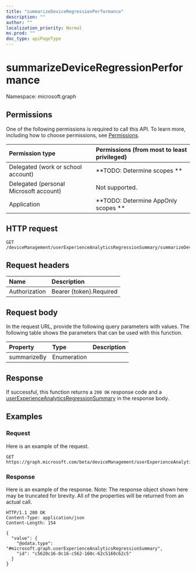```yaml
---
title: "summarizeDeviceRegressionPerformance"
description: ""
author: ""
localization_priority: Normal
ms.prod: ""
doc_type: apiPageType
---
```


# summarizeDeviceRegressionPerformance

Namespace: microsoft.graph



## Permissions
One of the following permissions is required to call this API. To learn more, including how to choose permissions, see [Permissions](/concepts/permissions-reference.md).

|Permission type|Permissions (from most to least privileged)|
|:---|:---|
|Delegated (work or school account)|**TODO: Determine scopes **|
|Delegated (personal Microsoft account)|Not supported.|
|Application|**TODO: Determine AppOnly scopes **|

## HTTP request
<!-- {
  "blockType": "ignored"
}
-->
``` http
GET /deviceManagement/userExperienceAnalyticsRegressionSummary/summarizeDeviceRegressionPerformance
```

## Request headers
|Name|Description|
|:---|:---|
|Authorization|Bearer {token}.Required|

## Request body
In the request URL, provide the following query parameters with values.
The following table shows the parameters that can be used with this function.

|Property|Type|Description|
|:---|:---|:---|
|summarizeBy|Enumeration||



## Response
If successful, this function returns a `200 OK` response code and a [userExperienceAnalyticsRegressionSummary](../resources/userexperienceanalyticsregressionsummary.md) in the response body.

## Examples

### Request
Here is an example of the request.
<!-- {
  "blockType": "request",
  "name": "userexperienceanalyticsregressionsummary_summarizedeviceregressionperformance"
}
-->
``` http
GET https://graph.microsoft.com/beta/deviceManagement/userExperienceAnalyticsRegressionSummary/summarizeDeviceRegressionPerformance(summarizeBy='parameterValue')
```

### Response
Here is an example of the response. Note: The response object shown here may be truncated for brevity. All of the properties will be returned from an actual call.
<!-- {
  "blockType": "response",
  "truncated": true,
  "@odata.type": "microsoft.graph.userexperienceanalyticsregressionsummary"
}
-->
``` http
HTTP/1.1 200 OK
Content-Type: application/json
Content-Length: 154

{
  "value": {
    "@odata.type": "#microsoft.graph.userExperienceAnalyticsRegressionSummary",
    "id": "c5620c16-0c16-c562-160c-62c5160c62c5"
  }
}
```

